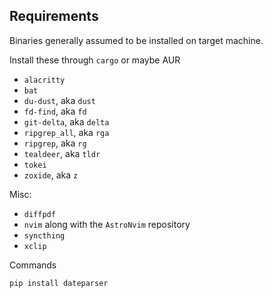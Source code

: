 ## Requirements

Binaries generally assumed to be installed on target machine.

Install these through `cargo` or maybe AUR

- `alacritty`
- `bat`
- `du-dust`, aka `dust`
- `fd-find`, aka `fd`
- `git-delta`, aka `delta`
- `ripgrep_all`, aka `rga`
- `ripgrep`, aka `rg`
- `tealdeer`, aka `tldr`
- `tokei`
- `zoxide`, aka `z`

Misc:

- `diffpdf`
- `nvim` along with the `AstroNvim` repository
- `syncthing`
- `xclip`

Commands 
```
pip install dateparser
```
